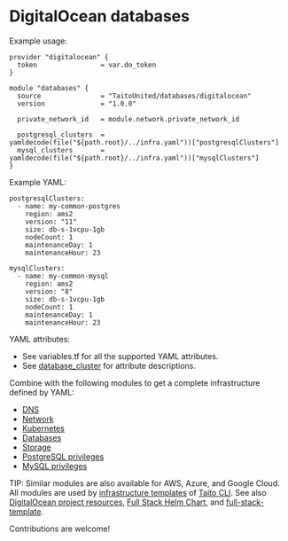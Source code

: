 # DigitalOcean databases

Example usage:

```
provider "digitalocean" {
  token                = var.do_token
}

module "databases" {
  source               = "TaitoUnited/databases/digitalocean"
  version              = "1.0.0"

  private_network_id   = module.network.private_network_id

  postgresql_clusters  = yamldecode(file("${path.root}/../infra.yaml"))["postgresqlClusters"]
  mysql_clusters       = yamldecode(file("${path.root}/../infra.yaml"))["mysqlClusters"]
}
```

Example YAML:

```
postgresqlClusters:
  - name: my-common-postgres
    region: ams2
    version: "11"
    size: db-s-1vcpu-1gb
    nodeCount: 1
    maintenanceDay: 1
    maintenanceHour: 23

mysqlClusters:
  - name: my-common-mysql
    region: ams2
    version: "8"
    size: db-s-1vcpu-1gb
    nodeCount: 1
    maintenanceDay: 1
    maintenanceHour: 23
```

YAML attributes:

- See variables.tf for all the supported YAML attributes.
- See [database_cluster](https://registry.terraform.io/providers/digitalocean/digitalocean/latest/docs/resources/database_cluster) for attribute descriptions.

Combine with the following modules to get a complete infrastructure defined by YAML:

- [DNS](https://registry.terraform.io/modules/TaitoUnited/dns/digitalocean)
- [Network](https://registry.terraform.io/modules/TaitoUnited/network/digitalocean)
- [Kubernetes](https://registry.terraform.io/modules/TaitoUnited/kubernetes/digitalocean)
- [Databases](https://registry.terraform.io/modules/TaitoUnited/databases/digitalocean)
- [Storage](https://registry.terraform.io/modules/TaitoUnited/storage/digitalocean)
- [PostgreSQL privileges](https://registry.terraform.io/modules/TaitoUnited/privileges/postgresql)
- [MySQL privileges](https://registry.terraform.io/modules/TaitoUnited/privileges/mysql)

TIP: Similar modules are also available for AWS, Azure, and Google Cloud. All modules are used by [infrastructure templates](https://taitounited.github.io/taito-cli/templates#infrastructure-templates) of [Taito CLI](https://taitounited.github.io/taito-cli/). See also [DigitalOcean project resources](https://registry.terraform.io/modules/TaitoUnited/project-resources/digitalocean), [Full Stack Helm Chart](https://github.com/TaitoUnited/taito-charts/blob/master/full-stack), and [full-stack-template](https://github.com/TaitoUnited/full-stack-template).

Contributions are welcome!
